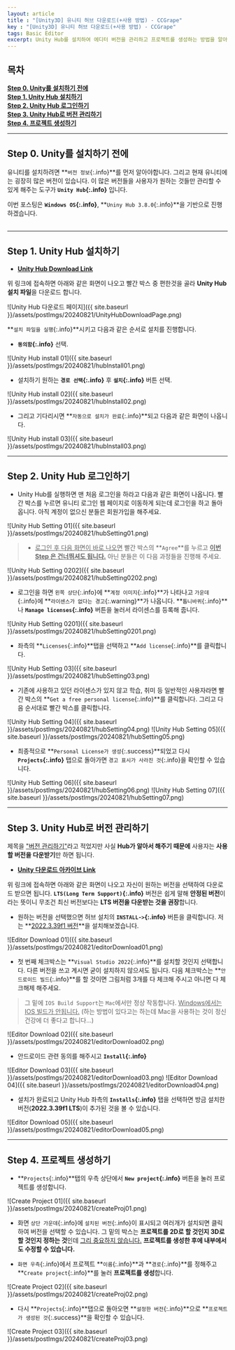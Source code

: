 ```yaml
---
layout: article 
title : "[Unity3D] 유니티 허브 다운로드(+사용 방법) - CCGrape"
key : "[Unity3D] 유니티 허브 다운로드(+사용 방법) - CCGrape"
tags: Basic Editor
excerpt: Unity Hub를 설치하여 에디터 버전을 관리하고 프로젝트를 생성하는 방법을 알아봅니다.
---
```


## 목차
**[Step 0. Unity를 설치하기 전에](#step-0-unity를-설치하기-전에)**<br/>
**[Step 1. Unity Hub 설치하기](#step-1-unity-hub-설치하기)**<br/>
**[Step 2. Unity Hub 로그인하기](#step-2-unity-hub-로그인하기)**<br/>
**[Step 3. Unity Hub로 버전 관리하기](#step-3-unity-hub로-버전-관리하기)**<br/>
**[Step 4. 프로젝트 생성하기](#step-4-프로젝트-생성하기)**<br/>

---
## Step 0. Unity를 설치하기 전에
유니티를 설치하려면 **`버전 정보`{:.info}**를 먼저 알아야합니다. 그리고 현재 유니티에는 굉장히 많은 버전이 있습니다. 이 많은 버전들을 사용자가 원하는 것들만 관리할 수 있게 해주는 도구가 **`Unity Hub`{:.info}** 입니다.

이번 포스팅은 **`Windows OS`{:.info}**, **`Uniny Hub 3.8.0`{:.info}**을 기반으로 진행하겠습니다.
<br/><br/>

---
## Step 1. Unity Hub 설치하기
- **[Unity Hub Download Link](https://unity.com/kr/download)**

위 링크에 접속하면 아래와 같은 화면이 나오고 빨간 박스 중 편한것을 골라 **Unity Hub 설치 파일**을 다운로드 합니다.

![Unity Hub 다운로드 페이지]({{ site.baseurl }}/assets/postImgs/20240821/UnityHubDownloadPage.png)

**`설치 파일을 실행`{:.info}**시키고 다음과 같은 순서로 설치를 진행합니다.

- **`동의함`{:.info}** 선택.

![Unity Hub install 01]({{ site.baseurl }}/assets/postImgs/20240821/hubInstall01.png)
<br/>

- 설치하기 원하는 **`경로 선택`{:.info}** 후 **`설치`{:.info}** 버튼 선택.

![Unity Hub install 02]({{ site.baseurl }}/assets/postImgs/20240821/hubInstall02.png)
<br/>

- 그리고 기다리시면 **`자동으로 설치가 완료`{:.info}**되고 다음과 같은 화면이 나옵니다.

![Unity Hub install 03]({{ site.baseurl }}/assets/postImgs/20240821/hubInstall03.png)

---
## Step 2. Unity Hub 로그인하기

- Unity Hub를 실행하면 맨 처음 로그인을 하라고 다음과 같은 화면이 나옵니다. 빨간 박스를 누르면 유니티 로그인 웹 페이지로 이동하게 되는데 로그인을 하고 돌아옵니다. 아직 계정이 없으신 분들은 회원가입을 해주세요.

![Unity Hub Setting 01]({{ site.baseurl }}/assets/postImgs/20240821/hubSetting01.png)
<br/>

> - <u>로그인 후 다음 화면이 바로 나오면</u> 빨간 박스의 **`Agree`**를 누르고 **<u>이번 Step 은 건너뛰셔도 됩니다.</u>** 아닌 분들은 이 다음 과정들을 진행해 주세요.


![Unity Hub Setting 0202]({{ site.baseurl }}/assets/postImgs/20240821/hubSetting0202.png)
<br/>

- 로그인을 하면 `왼쪽 상단`{:.info}에 **`계정 이미지`{:.info}**가 나타나고 `가운데`{:.info}에 **`라이센스가 없다는 경고`{:.warning}**가 나옵니다. **`톱니바퀴`{:.info}**나 **`Manage licenses`{:.info}** 버튼을 눌러서 라이센스를 등록해 줍니다.

![Unity Hub Setting 0201]({{ site.baseurl }}/assets/postImgs/20240821/hubSetting0201.png)
<br/>

- 좌측의 **`Licenses`{:.info}**탭을 선택하고 **`Add license`{:.info}**를 클릭합니다.

![Unity Hub Setting 03]({{ site.baseurl }}/assets/postImgs/20240821/hubSetting03.png)
<br/>

- 기존에 사용하고 있던 라이센스가 있지 않고 학습, 취미 등 일반적인 사용자라면 빨간 박스의 **`Get a free personal license`{:.info}**를 클릭합니다. 그리고 다음 순서대로 빨간 박스를 클릭합니다.

![Unity Hub Setting 04]({{ site.baseurl }}/assets/postImgs/20240821/hubSetting04.png)
![Unity Hub Setting 05]({{ site.baseurl }}/assets/postImgs/20240821/hubSetting05.png)
<br/>

- 최종적으로 **`Personal License가 생성`{:.success}**되었고 다시 **`Projects`{:.info}** 탭으로 돌아가면 `경고 표시가 사라진 것`{:.info}을 확인할 수 있습니다.

![Unity Hub Setting 06]({{ site.baseurl }}/assets/postImgs/20240821/hubSetting06.png)
![Unity Hub Setting 07]({{ site.baseurl }}/assets/postImgs/20240821/hubSetting07.png)

---
## Step 3. Unity Hub로 버전 관리하기

제목을 <u>"버전 관리하기"</u>라고 적었지만 사실 **Hub가 알아서 해주기 때문에** 사용자는 **사용할 버전을 다운받기**만 하면 됩니다.

- **[Unity 다운로드 아카이브 Link](https://unity.com/kr/releases/editor/archive)**

위 링크에 접속하면 아래와 같은 화면이 나오고 자신이 원하는 버전을 선택하여 다운로드 받으면 됩니다. **`LTS(Long Term Support)`{:.info}** 버전은 쉽게 말해 **안정된 버전**이라는 뜻이니 무조건 최신 버전보다는 **LTS 버전을 다운받는 것을 권장**합니다.

- 원하는 버전을 선택했으면 허브 설치의 **`INSTALL->`{:.info}** 버튼을 클릭합니다. 저는 **<u>2022.3.39f1 버전</u>**을 설치해보겠습니다.

![Editor Download 01]({{ site.baseurl }}/assets/postImgs/20240821/editorDownload01.png)
<br/>

- 첫 번째 체크박스는 **`Visual Studio 2022`{:.info}**를 설치할 것인지 선택합니다. 다른 버전을 쓰고 계시면 굳이 설치하지 않으셔도 됩니다. 
다음 체크박스는 **`안드로이드 빌드`{:.info}**를 할 것이면 그림처럼 3개를 다 체크해 주시고 아니면 다 체크해제 해주세요.

> 그 밑에 `IOS Build Support`는 `Mac`에서만 정상 작동합니다. <u>Windows에서는 IOS 빌드가 안됩니다.</u> (하는 방법이 있다고는 하는데 Mac을 사용하는 것이 정신건강에 더 좋다고 합니다...)

![Editor Download 02]({{ site.baseurl }}/assets/postImgs/20240821/editorDownload02.png)
<br/>

- 안드로이드 관련 동의를 해주시고 **`Install`{:.info}**

![Editor Download 03]({{ site.baseurl }}/assets/postImgs/20240821/editorDownload03.png)
![Editor Download 04]({{ site.baseurl }}/assets/postImgs/20240821/editorDownload04.png)
<br/>

- 설치가 완료되고 Unity Hub 좌측의 **`Installs`{:.info}** 탭을 선택하면 방금 설치한 버전(**2022.3.39f1 LTS**)이 추가된 것을 볼 수 있습니다.

![Editor Download 05]({{ site.baseurl }}/assets/postImgs/20240821/editorDownload05.png)

---
## Step 4. 프로젝트 생성하기

- **`Projects`{:.info}**탭의 우측 상단에서 **`New project`{:.info}** 버튼을 눌러 프로젝트를 생성합니다.

![Create Project 01]({{ site.baseurl }}/assets/postImgs/20240821/createProj01.png)
<br/>

- 화면 `상단 가운데`{:.info}에 `설치된 버전`{:.info}이 표시되고 여러개가 설치되면 클릭하여 버전을 선택할 수 있습니다. 그 밑의 박스는 **프로젝트를 2D로 할 것인지 3D로 할 것인지 정하는 것**인데 <u>그리 중요하지 않습니다.</u> **프로젝트를 생성한 후에 내부에서도 수정할 수 있습니다.**

- `화면 우측`{:.info}에서 프로젝트 **`이름`{:.info}**과 **`경로`{:.info}**를 정해주고 **`Create project`{:.info}**를 눌러 **프로젝트를 생성**합니다.

![Create Project 02]({{ site.baseurl }}/assets/postImgs/20240821/createProj02.png)
<br/>

- 다시 **`Projects`{:.info}**탭으로 돌아오면 **`설정한 버전`{:.info}**으로 **`프로젝트가 생성된 것`{:.success}**을 확인할 수 있습니다.

![Create Project 03]({{ site.baseurl }}/assets/postImgs/20240821/createProj03.png)